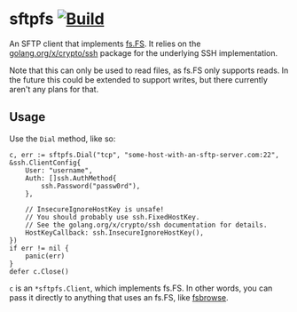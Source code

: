 # sftpfs [![Build](https://github.com/thatoddmailbox/sftpfs/actions/workflows/build.yml/badge.svg)](https://github.com/thatoddmailbox/sftpfs/actions/workflows/build.yml)

An SFTP client that implements [fs.FS](https://pkg.go.dev/io/fs#FS). It relies on the [golang.org/x/crypto/ssh](https://pkg.go.dev/golang.org/x/crypto/ssh) package for the underlying SSH implementation.

Note that this can only be used to read files, as fs.FS only supports reads. In the future this could be extended to support writes, but there currently aren't any plans for that.

## Usage
Use the `Dial` method, like so:
```
c, err := sftpfs.Dial("tcp", "some-host-with-an-sftp-server.com:22", &ssh.ClientConfig{
	User: "username",
	Auth: []ssh.AuthMethod{
		ssh.Password("passw0rd"),
	},

	// InsecureIgnoreHostKey is unsafe!
	// You should probably use ssh.FixedHostKey.
	// See the golang.org/x/crypto/ssh documentation for details.
	HostKeyCallback: ssh.InsecureIgnoreHostKey(),
})
if err != nil {
	panic(err)
}
defer c.Close()
```

`c` is an `*sftpfs.Client`, which implements fs.FS. In other words, you can pass it directly to anything that uses an fs.FS, like [fsbrowse](https://github.com/thatoddmailbox/fsbrowse).